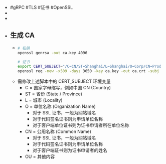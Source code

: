- #gRPC #TLS #证书 #OpenSSL
-
-
- ## 生成 CA
	- ```bash
	  # 私钥
	  openssl genrsa -out ca.key 4096
	  
	  # 证书
	  export CERT_SUBJECT="/C=CN/ST=Shanghai/L=Shanghai/O=Corp/CN=ProductName"
	  openssl req -new -x509 -days 3650 -key ca.key -out ca.crt -subj "$CERT_SUBJECT"
	  
	  
	  ```
	- 需修改上述脚本中的 CERT_SUBJECT 环境变量
		- C = 国家字母缩写，例如中国 CN (Country)
		- ST = 省份 (State / Province)
		- L = 城市 (Locality)
		- O = 单位名称 (Organization Name)
			- 对于 SSL 证书，一般为网站域名
			- 对于代码签名证书则为申请单位名称
			- 对于客户端单位证书则为证书申请者所在单位名称
		- CN = 公用名称 (Common Name)
			- 对于 SSL 证书，一般为网站域名
			- 对于代码签名证书则为申请单位名称
			- 对于客户端证书则为证书申请者的姓名
		- OU = 其他内容
